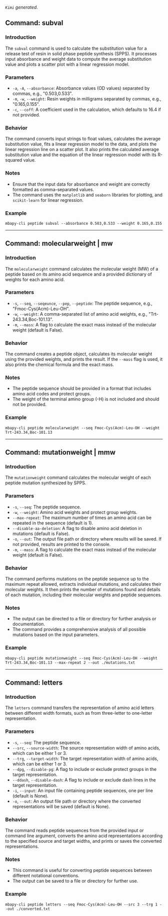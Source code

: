 <!--
 * @Date: 2024-04-22 20:00:44
 * @LastEditors: BHM-Bob 2262029386@qq.com
 * @LastEditTime: 2024-04-22 20:06:41
 * @Description: 
-->
*`Kimi` generated*.

## Command: subval
### Introduction
The `subval` command is used to calculate the substitution value for a release test of resin in solid phase peptide synthesis (SPPS). It processes input absorbance and weight data to compute the average substitution value and plots a scatter plot with a linear regression model.
### Parameters
- `-a`, `-A`, `--absorbance`: Absorbance values (OD values) separated by commas, e.g., "0.503,0.533".
- `-m`, `-w`, `--weight`: Resin weights in milligrams separated by commas, e.g., "0.165,0.155".
- `-c`, `--coff`: A coefficient used in the calculation, which defaults to 16.4 if not provided.

### Behavior
The command converts input strings to float values, calculates the average substitution value, fits a linear regression model to the data, and plots the linear regression line on a scatter plot. It also prints the calculated average substitution value and the equation of the linear regression model with its R-squared value.

### Notes
- Ensure that the input data for absorbance and weight are correctly formatted as comma-separated values.
- The command uses the `matplotlib` and `seaborn` libraries for plotting, and `scikit-learn` for linear regression.

### Example
```
mbapy-cli peptide subval --absorbance 0.503,0.533 --weight 0.165,0.155
```

---

## Command: molecularweight | mw
### Introduction
The `molecularweight` command calculates the molecular weight (MW) of a peptide based on its amino acid sequence and a provided dictionary of weights for each amino acid.
### Parameters
- `-s`, `--seq`, `--seqeunce`, `--pep`, `--peptide`: The peptide sequence, e.g., "Fmoc-Cys(Acm)-Leu-OH".
- `-w`, `--weight`: A comma-separated list of amino acid weights, e.g., "Trt-243.34,Boc-101.13".
- `-m`, `--mass`: A flag to calculate the exact mass instead of the molecular weight (default is False).

### Behavior
The command creates a peptide object, calculates its molecular weight using the provided weights, and prints the result. If the `--mass` flag is used, it also prints the chemical formula and the exact mass.

### Notes
- The peptide sequence should be provided in a format that includes amino acid codes and protect groups.
- The weight of the terminal amino group (-H) is not included and should not be provided.

### Example
```
mbapy-cli peptide molecularweight --seq Fmoc-Cys(Acm)-Leu-OH --weight Trt-243.34,Boc-101.13
```

---

## Command: mutationweight | mmw
### Introduction
The `mutationweight` command calculates the molecular weight of each peptide mutation synthesized by SPPS.
### Parameters
- `-s`, `--seq`: The peptide sequence.
- `-w`, `--weight`: Amino acid weights and protect group weights.
- `--max-repeat`: The maximum number of times an amino acid can be repeated in the sequence (default is 1).
- `--disable-aa-deletion`: A flag to disable amino acid deletion in mutations (default is False).
- `-o`, `--out`: The output file path or directory where results will be saved. If not provided, results are printed to the console.
- `-m`, `--mass`: A flag to calculate the exact mass instead of the molecular weight (default is False).

### Behavior
The command performs mutations on the peptide sequence up to the maximum repeat allowed, extracts individual mutations, and calculates their molecular weights. It then prints the number of mutations found and details of each mutation, including their molecular weights and peptide sequences.

### Notes
- The output can be directed to a file or directory for further analysis or documentation.
- The command provides a comprehensive analysis of all possible mutations based on the input parameters.

### Example
```
mbapy-cli peptide mutationweight --seq Fmoc-Cys(Acm)-Leu-OH --weight Trt-243.34,Boc-101.13 --max-repeat 2 --out ./mutations.txt
```

---

## Command: letters
### Introduction
The `letters` command transfers the representation of amino acid letters between different width formats, such as from three-letter to one-letter representation.
### Parameters
- `-s`, `--seq`: The peptide sequence.
- `--src`, `--source-width`: The source representation width of amino acids, which can be either 1 or 3.
- `--trg`, `--target-width`: The target representation width of amino acids, which can be either 1 or 3.
- `--dpg`, `--disable-pg`: A flag to include or exclude protect groups in the target representation.
- `--ddash`, `--disable-dash`: A flag to include or exclude dash lines in the target representation.
- `-i`, `--input`: An input file containing peptide sequences, one per line (default is None).
- `-o`, `--out`: An output file path or directory where the converted representations will be saved (default is None).

### Behavior
The command reads peptide sequences from the provided input or command line argument, converts the amino acid representations according to the specified source and target widths, and prints or saves the converted representations.

### Notes
- This command is useful for converting peptide sequences between different notational conventions.
- The output can be saved to a file or directory for further use.

### Example
```
mbapy-cli peptide letters --seq Fmoc-Cys(Acm)-Leu-OH --src 3 --trg 1 --out ./converted.txt
```